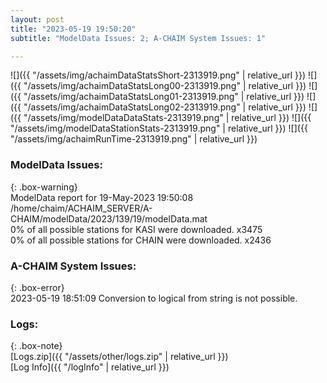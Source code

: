 ```yaml
---
layout: post
title: "2023-05-19 19:50:20"
subtitle: "ModelData Issues: 2; A-CHAIM System Issues: 1"

---
```


![]({{ "/assets/img/achaimDataStatsShort-2313919.png" | relative_url }})
![]({{ "/assets/img/achaimDataStatsLong00-2313919.png" | relative_url }})
![]({{ "/assets/img/achaimDataStatsLong01-2313919.png" | relative_url }})
![]({{ "/assets/img/achaimDataStatsLong02-2313919.png" | relative_url }})
![]({{ "/assets/img/modelDataDataStats-2313919.png" | relative_url }})
![]({{ "/assets/img/modelDataStationStats-2313919.png" | relative_url }})
![]({{ "/assets/img/achaimRunTime-2313919.png" | relative_url }})


### ModelData Issues:  
  
{: .box-warning}  
 ModelData report for 19-May-2023 19:50:08   
 /home/chaim/ACHAIM_SERVER/A-CHAIM/modelData/2023/139/19/modelData.mat   
 0% of all possible stations for KASI were downloaded. x3475   
 0% of all possible stations for CHAIN were downloaded. x2436   
  
### A-CHAIM System Issues:  
  
{: .box-error}  
2023-05-19 18:51:09 Conversion to logical from string is not possible.  

### Logs:  
  
{: .box-note}  
[Logs.zip]({{ "/assets/other/logs.zip" | relative_url }})  
[Log Info]({{ "/logInfo" | relative_url }})  
